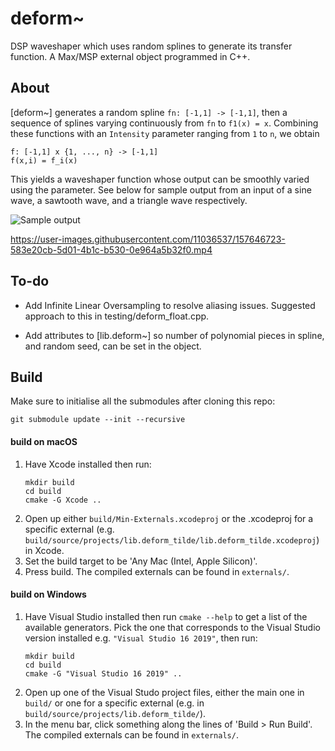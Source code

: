 # deform~

DSP waveshaper which uses random splines to generate its transfer function. A Max/MSP external object programmed in C++.

## About

[deform~] generates a random spline `fn: [-1,1] -> [-1,1]`, then a sequence of splines varying continuously from `fn` to `f1(x) = x`. Combining these functions with an `Intensity` parameter ranging from `1` to `n`, we obtain

```
f: [-1,1] x {1, ..., n} -> [-1,1]  
f(x,i) = f_i(x)
```

This yields a waveshaper function whose output can be smoothly varied using the parameter. See below for sample output from an input of a sine wave, a sawtooth wave, and a triangle wave respectively.

![Sample output](https://user-images.githubusercontent.com/11036537/157645129-86b42829-dd46-475b-b6e4-d68513e04169.jpg)

https://user-images.githubusercontent.com/11036537/157646723-583e20cb-5d01-4b1c-b530-0e964a5b32f0.mp4

## To-do

* Add Infinite Linear Oversampling to resolve aliasing issues. Suggested approach to this in testing/deform_float.cpp.

* Add attributes to [lib.deform\~] so number of polynomial pieces in spline, and random seed, can be set in the object.

## Build

Make sure to initialise all the submodules after cloning this repo:

```
git submodule update --init --recursive
```

#### build on macOS

1. Have Xcode installed then run:
	```
	mkdir build
	cd build
	cmake -G Xcode ..
	```
2. Open up either `build/Min-Externals.xcodeproj` or the .xcodeproj for a specific external (e.g. `build/source/projects/lib.deform_tilde/lib.deform_tilde.xcodeproj`) in Xcode.
3. Set the build target to be 'Any Mac (Intel, Apple Silicon)'.
4. Press build. The compiled externals can be found in `externals/`.

#### build on Windows

1. Have Visual Studio installed then run `cmake --help` to get a list of the available generators. Pick the one that corresponds to the Visual Studio version installed e.g. `"Visual Studio 16 2019"`, then run:
	```
	mkdir build
	cd build
	cmake -G "Visual Studio 16 2019" ..
	```
2. Open up one of the Visual Studo project files, either the main one in `build/` or one for a specific external (e.g. in `build/source/projects/lib.deform_tilde/`).
3. In the menu bar, click something along the lines of 'Build > Run Build'. The compiled externals can be found in `externals/`.
